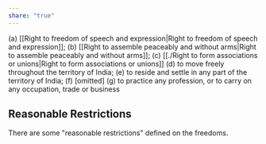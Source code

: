 ```yaml
---
share: "true"
---
```



(a) [[Right to freedom of speech and expression|Right to freedom of speech and expression]]; 
(b) [[Right to assemble peaceably and without arms|Right to assemble peaceably and without arms]]; 
(c) [[./Right to form associations or unions|Right to form associations or unions]]
(d) to move freely throughout the territory of India;
(e) to reside and settle in any part of the territory of India;
(f)  [omitted]
(g) to practice any profession, or to carry on any occupation, trade or business

## Reasonable Restrictions
There are some "reasonable restrictions" defined on the freedoms. 
